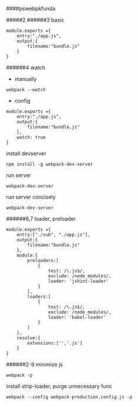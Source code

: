 ####pswebpkfunda

#####2
######3 basic
```
module.exports ={
    entry:"./app.js",
    output:{
        filename:"bundle.js"
    }
}
```
######4 watch
- manually
```
webpack --watch
```
- config
```
module.exports ={
    entry:"./app.js",
    output:{
        filename:"bundle.js"
    },
    watch: true
}
```
install devserver
```
npm install -g webpack-dev-server
```
run server
```
webpack-dev-server
```
run server concisely
```
webpack-dev-server
```
######6,7 loader, preloader
```
module.exports ={
    entry:["./sub", "./app.js"],
    output:{
        filename:"bundle.js"
    },
    module:{
        preloaders:[
            {
                test: /\.js$/,
                exclude: /node_modules/,
                loader: 'jshint-loader'
            }
        ],
        loaders:[
            {
                test: /\.js$/,
                exclude: /node_modules/,
                loader: 'babel-loader'
            }
        ]
    },
    resolve:{
        extensions:['','.js']
    }
}
```
######2-9
minimize js
```
webpack -p
```
install strip-loader, purge unnecessary func
```
webpack --config webpack-production.config.js -p
```
